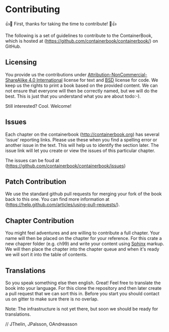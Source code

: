 # Contributing

:+1::tada: First, thanks for taking the time to contribute! :tada::+1:

The following is a set of guidelines to contribute to the ContainerBook, which is hosted at (https://github.com/containerbook/containerbook/) on GitHub.

## Licensing

You provide us the contributions under [Attribution-NonCommercial-ShareAlike 4.0 International](https://creativecommons.org/licenses/by-nc-sa/4.0/) license for text and [BSD](http://opensource.org/licenses/BSD-3-Clause) license for code. We keep us the rights to print a book based on the provided content. We can not ensure that everyone will then be correctly named, but we will do the best. This is just that you understand what you are about todo:-). 

Still interested? Cool. Welcome!

## Issues

Each chapter on the containerbook (http://containerbook.org) has several 'issue' reporting links. Please use these when you find a spelling error or another issue in the text. This will help us to identify the section later. The issue link will let you create or view the issues of this particular chapter.

The issues can be foud at (https://github.com/containerbook/containerbook/issues)

## Patch Contribution

We use the standard github pull requests for merging your fork of the book back to this one. You can find more information at (https://help.github.com/articles/using-pull-requests/).

## Chapter Contribution

You might feel adventures and are willing to contribute a full chapter. Your name will then be placed on the chapter for your reference. For this crate a new chaprer folder (e.g. ch99) and write your content using [Sphinx](http://sphinx-doc.org) markup. We will then place the chapter into the chapter queue and when it's ready we will sort it into the table of contents.

## Translations

So you speak something else then english. Great! Feel free to translate the book into your language. For this clone the repository and then later create a pull request that we can sort this in. Before you start you should contact us on gitter to make sure there is no overlap.

Note: The infrastructure is not yet there, but soon we should be ready for translations.

// JThelin, JPalsson, OAndreasson


